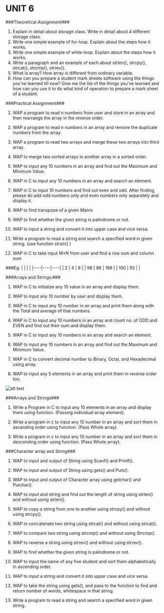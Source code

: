 UNIT 6
========================================================
###Theoretical Assignment###

1.	Explain in detail about storage class. Write in detail about 4 different storage class.
2.	Write one simple example of for-loop. Explain about the steps how it works.
3.	Write one simple example of while-loop. Explain about the steps how it works.
4.	Write a paragraph and an example of each about strlen(), strcpy(), strcat(), strcmp(), strrev().
5.	What is array? How array is different from ordinary variable.
6.	How can you prepare a student mark sheets software using the things you’ve learned till now? Give me the list of the things you’ve learned and how can you use it to do what kind of operation to prepare a mark sheet of a student.



###Practical Assignment###

1.	WAP a program to read n numbers from user and store in an array and then rearrange the array in the reverse order.
2.	WAP a program to read n numbers in an array and remove the duplicate numbers from the array.
3.	WAP a program to read two arrays and merge these two arrays into third array.
4.	WAP to merge two sorted arrays in another array in a sorted order.
5.	WAP to input any 10 numbers in an array and find out the Maximum and Minimum Value.
6.	WAP in C to input any 10 numbers in an array and search an element. 

7.	WAP in C to input 10 numbers and find out even and odd. After finding, please do add odd numbers only and even numbers only separately and display it.
8.	WAP to find transpose of a given Matrix
9.	WAP to find whether the given string is palindrome or not. 

10.	WAP to input a string and convert it into upper case and vice versa. 

11.	Write a program to read a string and search a specified word in given string. (use function strstr() ) 

12.	WAP in C to take input M*N from user and find a row sum and column sum

###Eg:
|    |    |    |
|----|----|----|
| 2 | 4 | 6 |
| 98 | 88 | 186 |
| 100 | 92 |  |


###Arrays and Strings:###

1.	WAP in C to initialize any 10 value in an array and display them. 

2.	WAP to input any 10 number by user and display them. 

3.	WAP in C to input any 10 number in an array and print them along with the Total and 
average of that numbers. 

4.	WAP in C to input any 10 numbers in an array and count no. of ODD and EVEN and find 
out their sum and display them. 

5.	WAP in C to input any 10 numbers in an array and search an element. 

6.	WAP to input any 10 numbers in an array and find out the Maximum and Minimum Value.
7.	WAP in C to convert decimal number to Binary, Octal, and Hexadecimal using array. 

8.	WAP to input any 5 elements in an array and print them in reverse order too. 

![alt text](https://github.com/ashim888/ccodes/blob/master/Unit%206/image.png)


###Arrays and Strings###
1.	Write a Program in C to input any 10 elements in an array and display them using function. (Passing individual array element).

2.	Write a program in c to input any 10 number in an array and sort them in ascending order using function. (Pass Whole array). 

3.	Write a program in c to input any 10 number in an array and sort them in descending order using function. (Pass Whole array).


###Character array and String### 
1.	WAP to input and output of String using Scanf() and Printf(). 

2.	WAP to input and output of String using gets() and Puts(). 

3.	WAP to input and output of Character array using getchar() and Putchar(). 

4.	WAP to input and string and find out the length of string using strlen() and without 
using strlen(). 

5.	WAP to copy a string from one to another using strcpy() and without using strcpy(). 

6.	WAP to concatenate two string using strcat() and without using strcat(). 

7.	WAP to compare two string using strcmp() and without using Strcmp(). 

8.	WAP to reverse a string using strrev() and without using strrev(). 

9.	WAP to find whether the given string is palindrome or not. 

10.	WAP to input the name of any five student and sort them alphabetically in ascending 
order. 

11.	WAP to input a string and convert it into upper case and vice versa. 

12.	WAP to take the string using gets(), and pass to the function to find and return number 
of words, whitespace in that string. 

13.	Write a program to read a string and search a specified word in given string. 






